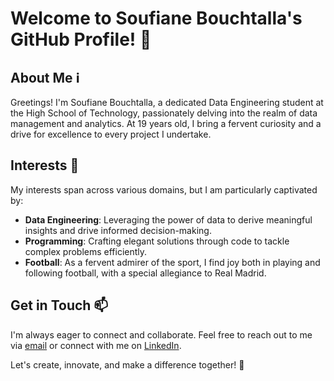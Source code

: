 # Welcome to Soufiane Bouchtalla's GitHub Profile! 👋

## About Me ℹ️


Greetings! I'm Soufiane Bouchtalla, a dedicated Data Engineering student at the High School of Technology, passionately delving into the realm of data management and analytics.
At 19 years old, I bring a fervent curiosity and a drive for excellence to every project I undertake.

## Interests 🌟

My interests span across various domains, but I am particularly captivated by:

- **Data Engineering**: Leveraging the power of data to derive meaningful insights and drive informed decision-making.
- **Programming**: Crafting elegant solutions through code to tackle complex problems efficiently.
- **Football**: As a fervent admirer of the sport, I find joy both in playing and following football, with a special allegiance to Real Madrid.

## Get in Touch 📫

I'm always eager to connect and collaborate. Feel free to reach out to me via [email](mailto:soufianebouchtalla@.gmail.com) or connect with me on [LinkedIn](www.linkedin.com/in/soufiane-bouchtalla-b71675283).

Let's create, innovate, and make a difference together! 🚀
